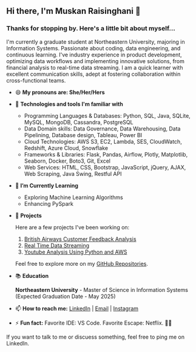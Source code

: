 ## Hi there, I'm Muskan Raisinghani 👋

### Thanks for stopping by. Here's a little bit about myself...

I'm currently a graduate student at Northeastern University, majoring in Information Systems. Passionate about coding, data engineering, and continuous learning.  I've industry experience in product development, optimizing data workflows and implementing innovative solutions, from financial analysis to real-time data streaming. I am a quick learner with excellent communication skills, adept at fostering collaboration within cross-functional teams.

- 😄 **My pronouns are: She/Her/Hers**
   
- 🔧 **Technologies and tools I'm familiar with**
  - Programming Languages & Databases: Python, SQL, Java, SQLite, MySQL, MongoDB, Cassandra, PostgreSQL
  - Data Domain skills: Data Governance, Data Warehousing, Data Pipelining, Database design, Tableau, Power BI
  - Cloud Technologies: AWS S3, EC2, Lambda, SES, CloudWatch, Redshift, Azure Cloud, Snowflake
  - Frameworks & Libraries: Flask, Pandas, Airflow, Plotly, Matplotlib, Seaborn, Docker, Boto3, Git, Excel
  - Web Services: HTML, CSS, Bootstrap, JavaScript, jQuery, AJAX, Web Scraping, Java Swing, Restful API

- 🌱 **I’m Currently Learning**
  - Exploring Machine Learning Algorithms
  - Enhancing PySpark

- 🚀 **Projects**

  Here are a few projects I've been working on:

  1. [British Airways Customer Feedback Analysis](https://github.com/MuskanRaisinghani23/british-airways-customer-feedback-analysis)
  2. [Real Time Data Streaming](https://github.com/MuskanRaisinghani23/Real-Time-Data-Streaming)
  3. [Youtube Analysis Using Python and AWS](https://github.com/MuskanRaisinghani23/youtube-analysis-using-python-aws)

  Feel free to explore more on my [GitHub Repositories](https://github.com/MuskanRaisinghani23?tab=repositories).

- 📚 **Education**

  **Northeastern University** - Master of Science in Information Systems (Expected Graduation Date - May 2025)

- 📫 **How to reach me:**
  [LinkedIn](https://www.linkedin.com/in/muskan-raisinghani) |
  [Email](raisinghani.muskan@gmail.com) |
  [Instagram](https://www.instagram.com/muskan_raisinghani)

- ⚡ **Fun fact:** Favorite IDE: VS Code. Favorite Escape: Netflix. 💼🍿


If you want to talk to me or discuess something, feel free to ping me on LinkedIn.

